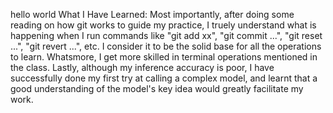 hello world
What I Have Learned:
Most importantly, after doing some reading on how git works to guide my practice, I truely understand what is happening when I run commands like "git add xx", "git commit ...", "git reset ...", "git revert ...", etc. I consider it to be the solid base for all the operations to learn. 
Whatsmore, I get more skilled in terminal operations mentioned in the class. 
Lastly, although my inference accuracy is poor, I have successfully done my first try at calling a complex model, and learnt that a good understanding of the model's key idea would greatly facilitate my work.